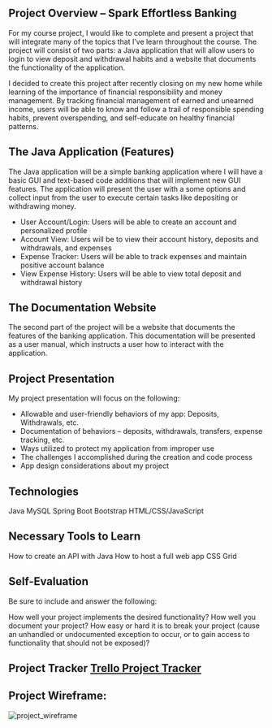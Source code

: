## Project Overview – Spark Effortless Banking

For my course project, I would like to complete and present a project that will integrate many of the topics that I’ve learn throughout the course. The project will consist of two parts: a Java application that will allow users to login to view deposit and withdrawal habits and a website that documents the functionality of the application.

I decided to create this project after recently closing on my new home while learning of the importance of financial responsibility and money management. By tracking financial management of earned and unearned income, users will be able to know and follow a trail of responsible spending habits, prevent overspending, and self-educate on healthy financial patterns.

## The Java Application (Features)

The Java application will be a simple banking application where I will have a basic GUI and text-based code additions that will implement new GUI features. The application will present the user with a some options and collect input from the user to execute certain tasks like depositing or withdrawing money.

- User Account/Login: Users will be able to create an account and personalized profile
- Account View: Users will be to view their account history, deposits and withdrawals, and expenses
- Expense Tracker: Users will be able to track expenses and maintain positive account balance
- View Expense History: Users will be able to view total deposit and withdrawal history

## The Documentation Website

The second part of the project will be a website that documents the features of the banking application. This documentation will be presented as a user manual, which instructs a user how to interact with the application.

## Project Presentation

My project presentation will focus on the following:

- Allowable and user-friendly behaviors of my app: Deposits, Withdrawals, etc.
- Documentation of behaviors – deposits, withdrawals, transfers, expense tracking, etc.
- Ways utilized to protect my application from improper use
- The challenges I accomplished during the creation and code process
- App design considerations about my project

## Technologies

Java
MySQL
Spring Boot
Bootstrap
HTML/CSS/JavaScript

## Necessary Tools to Learn

How to create an API with Java
How to host a full web app
CSS Grid

## Self-Evaluation

Be sure to include and answer the following:

How well your project implements the desired functionality?
How well you document your project?
How easy or hard it is to break your project (cause an unhandled or undocumented exception to occur, or to gain access to functionality that should not be exposed)?

## Project Tracker [Trello Project Tracker]( https://trello.com/b/zasX6kul/lc101-project )

## Project Wireframe:

![project_wireframe](https://user-images.githubusercontent.com/23311277/69454807-0fef7300-0d35-11ea-93ed-00da55a63619.jpg)

